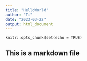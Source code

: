 ```yaml
---
title: "HelloWorld"
author: "Ti"
date: "2023-03-22"
output: html_document
---
```


```{r setup, include=FALSE}
knitr::opts_chunk$set(echo = TRUE)
```

## This is a markdown file
